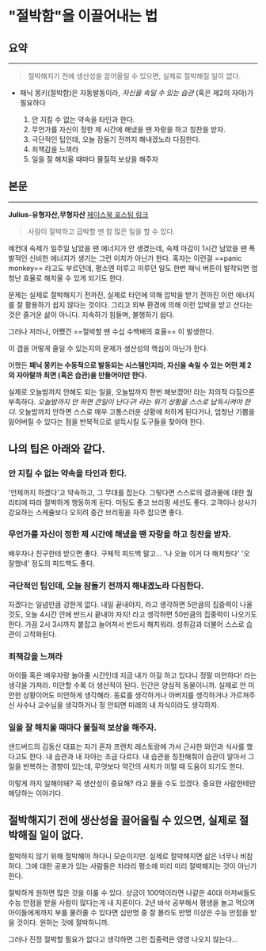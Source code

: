 
# "절박함"을 이끌어내는 법

## 요약
___

> 절박해지기 전에 생산성을 끌어올릴 수 있으면, 실제로 절박해질 일이 없다.

* 패닉 몽키(절박함)은 자동발동이라, _자신을 속일 수 있는 습관_ (혹은 제2의 자아)가 필요하다

	1. 안 지킬 수 없는 약속을 타인과 한다.
	2. 무언가를 자신이 정한 제 시간에 해냈을 땐 자랑을 하고 칭찬을 받자.
	3. 극단적인 팁인데, 오늘 잠들기 전까지 해내겠노라 다짐한다.
	4. 죄책감을 느껴라
	5. 일을 잘 해치울 때마다 물질적 보상을 해주자



## 본문
___

__Julius-유형자산,무형자산__
[페이스북 포스팅 링크](https://m.facebook.com/story.php?story_fbid=pfbid0Syv4sBNzyjjdepxz1ccqjkgPQKAi4Ai6zFHxERVpgikN5RAUKtgUMm77zSG9yHyKl&id=100051225699469)

> 사람이 절박하고 급박할 땐 참 많은 일을 할 수 있다.

예컨대 숙제가 일주일 남았을 땐 에너지가 안 생겼는데, 숙제 마감이 1시간 남았을 땐 폭발적인 신비한 에너지가 생기는 그런 이치가 아닌가 한다. 혹자는 이런걸 ==panic monkey== 라고도 부르던데,  평소엔 미루고 미루던 일도 한번 패닉 버튼이 발작되면 엄청난 효율로 해치울 수 있게 되기도 한다.

문제는 실제로 절박해지기 전까진, 실제로 타인에 의해 압박을 받기 전까진 이런 에너지를 잘 활용하기 쉽지 않다는 것이다. 그리고 외부 환경에 의해 이런 압박을 받고 산다는 것은 즐거운 삶이 아니다. 지속하기 힘들며, 불행하기 쉽다.

그러나 저러나, 어쨌건 ==절박할 땐 수십 수백배의 효율== 이 발생한다.

이 갭을 어떻게 줄일 수 있는지의 문제가 생산성의 핵심이 아닌가 한다.

어쨌든 __패닉 몽키는 수동적으로 발동되는 시스템인지라, 자신을 속일 수 있는 어떤 제 2의 자아랄까 최면 (혹은 습관)을 만들어야만 한다.__

실제로 오늘밤까지 안해도 되는 일을, 오늘밤까지 한번 해보겠어! 라는 자의적 다짐으론 부족하다. _오늘밤까지 안 하면 큰일이 난다구! 라는 위기 상황을 스스로 납득시켜야 한다._ 오늘밤까지 안하면 스스로 매우 고통스러운 상황에 처하게 된다거나, 엄청난 기쁨을 잃어버릴 수 있다는 점을 반복적으로 설득시킬 도구들을 찾아야 한다.

## 나의 팁은 아래와 같다.

### 안 지킬 수 없는 약속을 타인과 한다.
'언제까지 하겠다'고 약속하고, 그 무대를 잡는다. 그렇다면 스스로의 결과물에 대한 퀄리티에 따라 절박하게 행동하게 된다. 미팅도 좋고 브리핑 세션도 좋다. 고객이나 상사가 강요하는 스케쥴보다 오히려 중간 브리핑을 자주 잡으면 좋다.

### 무언가를 자신이 정한 제 시간에 해냈을 땐 자랑을 하고 칭찬을 받자.
배우자나 친구한테 받으면 좋다. 구체적 피드백 말고... '나 오늘 이거 다 해치웠다' '오 잘했네' 정도의 피드백도 좋다.

### 극단적인 팁인데, 오늘 잠들기 전까지 해내겠노라 다짐한다.
자겠다는 일념만큼 강한게 없다. 내일 끝내야지, 라고 생각하면 5만큼의 집중력이 나올 것도, 오늘 4시간 안에 반드시 끝내야 자지! 라고 생각하면 50만큼의 집중력이 나오기도 한다. 가끔 2시 3시까지 붙잡고 늘어져서 반드시 해치워라. 성취감과 더불어 스스로 습관이 고착화된다.

### 죄책감을 느껴라
아이들 혹은 배우자랑 놀아줄 시간인데 지금 내가 이걸 하고 있다니 정말 미안하다! 라는 생각을 가져라. 미안할 수록 더 생산적이 된다. 인간은 양심적 동물이니까. 실제로 안 미안한 상황이어도 미안하게 생각해라. 동료를 생각하거나 아버지를 생각하거나 가르쳐주신 사수나 교수님을 생각하거나 정 안되면 미래의 내 자식이라도 생각하자.

### 일을 잘 해치울 때마다 물질적 보상을 해주자.
샌드버드의 김동신 대표는 자기 혼자 프렌치 레스토랑에 가서 근사한 와인과 식사를 했다고도 한다. 내 습관과 내 자아는 조금 다르다. 내 습관을 칭찬해줘야 습관이 알아서 그 일을 반복하는 경향이 있는데, 무엇보다 약간의 사치가 이럴 때 도움이 되기도 한다.

이렇게 까지 일해야돼? 꼭 생산성이 중요해? 라고 물을 수도 있겠다. 중요한 사람한테만 해당하는 이야기다.

## 절박해지기 전에 생산성을 끌어올릴 수 있으면, 실제로 절박해질 일이 없다.

절박하지 않기 위해 절박해야 하다니 모순이지만. 실제로 절박해지면 삶은 너무나 비참하다. 그에 대한 공포가 있는 사람들은 차라리 평소에 미리 미리 절박해지는 것이 아닌가 한다.

절박하게 원하면 많은 것을 이룰 수 있다. 상금이 100억이라면 나같은 40대 아저씨들도 수능 만점을 받을 사람이 많다는게 내 지론이다. 2년 바삭 공부해서 평생을 놀고 먹으며 아이들에게까지 부를 물려줄 수 있다면 십만명 중 잘 몰라도 만명 이상은 수능 만점을 받을 것이다. 원하는 것에 절박하니까.

그러나 진정 절박할 필요가 없다고 생각하면 그런 집중력은 영영 나오지 않는다...